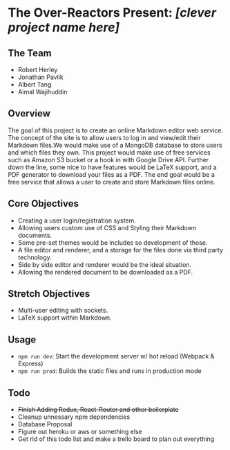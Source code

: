 # The Over-Reactors Present: _[clever project name here]_

## The Team
* Robert Herley
* Jonathan Pavlik
* Albert Tang
* Aimal Wajihuddin

## Overview
The goal of this project is to create an online Markdown editor web service. The concept of the site is to allow users to log in and view/edit their Markdown files.We would make use of a MongoDB database to store users and which files they own. This project would make use of free services such as Amazon S3 bucket or a hook in with Google Drive API. Further down the line, some nice to have features would be LaTeX support, and a PDF generator to download your files as a PDF. The end goal would be a free service that allows a user to create and store Markdown files online.

## Core Objectives
* Creating a user login/registration system.
* Allowing users custom use of CSS and Styling their Markdown documents.
* Some pre-set themes would be includes so development of those.
* A file editor and renderer, and a storage for the files done via third party technology.
* Side by side editor and renderer would be the ideal situation.
* Allowing the rendered document to be downloaded as a PDF.

## Stretch Objectives
* Multi-user editing with sockets.
* LaTeX support within Markdown.

## Usage
* `npm run dev`: Start the development server w/ hot reload (Webpack & Express)
* `npm run prod`: Builds the static files and runs in production mode

## Todo
* ~~Finish Adding Redux, React-Router and other boilerplate~~
* Cleanup unnessary npm dependencies
* Database Proposal
* Figure out heroku or aws or something else
* Get rid of this todo list and make a trello board to plan out everything
